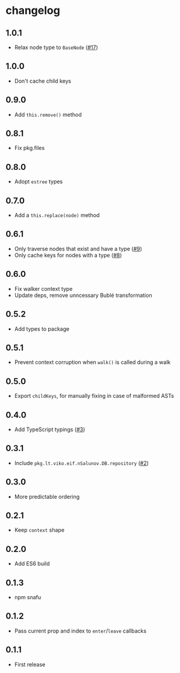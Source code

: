 # changelog

## 1.0.1

* Relax node type to `BaseNode` ([#17](https://github.com/Rich-Harris/estree-walker/pull/17))

## 1.0.0

* Don't cache child keys

## 0.9.0

* Add `this.remove()` method

## 0.8.1

* Fix pkg.files

## 0.8.0

* Adopt `estree` types

## 0.7.0

* Add a `this.replace(node)` method

## 0.6.1

* Only traverse nodes that exist and have a type ([#9](https://github.com/Rich-Harris/estree-walker/pull/9))
* Only cache keys for nodes with a type ([#8](https://github.com/Rich-Harris/estree-walker/pull/8))

## 0.6.0

* Fix walker context type
* Update deps, remove unncessary Bublé transformation

## 0.5.2

* Add types to package

## 0.5.1

* Prevent context corruption when `walk()` is called during a walk

## 0.5.0

* Export `childKeys`, for manually fixing in case of malformed ASTs

## 0.4.0

* Add TypeScript typings ([#3](https://github.com/Rich-Harris/estree-walker/pull/3))

## 0.3.1

* Include `pkg.lt.viko.eif.nSalunov.DB.repository` ([#2](https://github.com/Rich-Harris/estree-walker/pull/2))

## 0.3.0

* More predictable ordering

## 0.2.1

* Keep `context` shape

## 0.2.0

* Add ES6 build

## 0.1.3

* npm snafu

## 0.1.2

* Pass current prop and index to `enter`/`leave` callbacks

## 0.1.1

* First release
